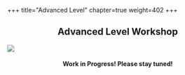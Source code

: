 +++
title="Advanced Level"
chapter=true
weight=402
+++

<div style="text-align: justify">
    <center><h2>Advanced Level Workshop</h2></center>
    <img src="/images/workinprogress.png" align="middle"/>
    <center><h4>Work in Progress! Please stay tuned!</h4></center>
</div>